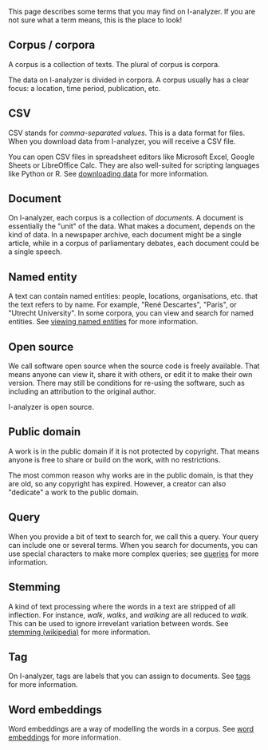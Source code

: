 This page describes some terms that you may find on I-analyzer. If you are not sure what a term means, this is the place to look!

## Corpus / corpora

A corpus is a collection of texts. The plural of corpus is corpora.

The data on I-analyzer is divided in corpora. A corpus usually has a clear focus: a location, time period, publication, etc.

## CSV

CSV stands for *comma-separated values*. This is a data format for files. When you download data from I-analyzer, you will receive a CSV file.

You can open CSV files in spreadsheet editors like Microsoft Excel, Google Sheets or LibreOffice Calc. They are also well-suited for scripting languages like Python or R. See [downloading data](/manual/download#using-csv-files) for more information.

## Document

On I-analyzer, each corpus is a collection of *documents*. A document is essentially the "unit" of the data. What makes a document, depends on the kind of data. In a newspaper archive, each document might be a single article, while in a corpus of parliamentary debates, each document could be a single speech.

## Named entity

A text can contain named entities: people, locations, organisations, etc. that the text refers to by name. For example, "René Descartes", "Paris", or "Utrecht University". In some corpora, you can view and search for named entities. See [viewing named entities](/manual/namedentities) for more information.

## Open source

We call software open source when the source code is freely available. That means anyone can view it, share it with others, or edit it to make their own version. There may still be conditions for re-using the software, such as including an attribution to the original author.

I-analyzer is open source.

## Public domain

A work is in the public domain if it is not protected by copyright. That means anyone is free to share or build on the work, with no restrictions.

The most common reason why works are in the public domain, is that they are old, so any copyright has expired. However, a creator can also "dedicate" a work to the public domain.

## Query

When you provide a bit of text to search for, we call this a query. Your query can include one or several terms. When you search for documents, you can use special characters to make more complex queries; see [queries](/manual/query) for more information.

## Stemming

A kind of text processing where the words in a text are stripped of all inflection. For instance, *walk*, *walks*, and *walking* are all reduced to *walk*. This can be used to ignore irrevelant variation between words. See [stemming (wikipedia)](/https://en.wikipedia.org/wiki/Stemming) for more information.

## Tag

On I-analyzer, tags are labels that you can assign to documents. See [tags](/manual/tagging-documents) for more information.

## Word embeddings

Word embeddings are a way of modelling the words in a corpus. See [word embeddings](/manual/word-embeddings) for more information.
